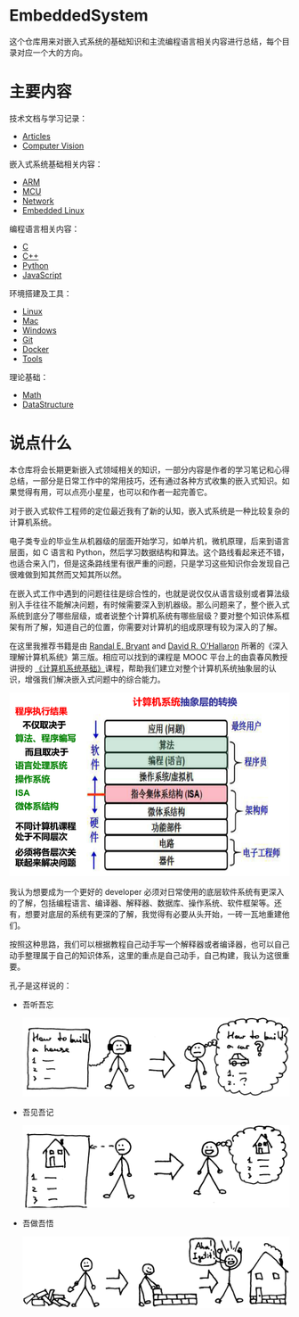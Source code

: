 # EmbeddedSystem

这个仓库用来对嵌入式系统的基础知识和主流编程语言相关内容进行总结，每个目录对应一个大的方向。

# 主要内容

技术文档与学习记录：

- [Articles](Articles/)
- [Computer Vision](CV/)

嵌入式系统基础相关内容：

- [ARM](Arm/)
- [MCU](MCU/) 
- [Network](Network/)
- [Embedded Linux](Linux/)

编程语言相关内容：

- [C](C/)
- [C++](C++/)
- [Python](Python/)
- [JavaScript](JavaScript/)

环境搭建及工具：

- [Linux](Gist/Linux.md) 
- [Mac](Gist/Mac.md) 
- [Windows](Gist/Win.md) 
- [Git](Gist/Git.md) 
- [Docker](Gist/Docker.md) 
- [Tools](Tools/) 

理论基础：

- [Math](Math/)
- [DataStructure](DataStructure/)

# 说点什么

本仓库将会长期更新嵌入式领域相关的知识，一部分内容是作者的学习笔记和心得总结，一部分是日常工作中的常用技巧，还有通过各种方式收集的嵌入式知识。如果觉得有用，可以点亮小星星，也可以和作者一起完善它。

对于嵌入式软件工程师的定位最近我有了新的认知，嵌入式系统是一种比较复杂的计算机系统。

电子类专业的毕业生从机器级的层面开始学习，如单片机，微机原理，后来到语言层面，如 C 语言和 Python，然后学习数据结构和算法。这个路线看起来还不错，也适合来入门，但是这条路线里有很严重的问题，只是学习这些知识你会发现自己很难做到知其然而又知其所以然。

在嵌入式工作中遇到的问题往往是综合性的，也就是说仅仅从语言级别或者算法级别入手往往不能解决问题，有时候需要深入到机器级。那么问题来了，整个嵌入式系统到底分了哪些层级，或者说整个计算机系统有哪些层级？要对整个知识体系框架有所了解，知道自己的位置，你需要对计算机的组成原理有较为深入的了解。

在这里我推荐书籍是由 [Randal E. Bryant](http://www.cs.cmu.edu/~bryant) and [David R. O'Hallaron](http://www.cs.cmu.edu/~droh) 所著的《深入理解计算机系统》第三版。相应可以找到的课程是 MOOC 平台上的由袁春风教授讲授的 [《计算机系统基础》](https://www.icourse163.org/course/NJU-1001625001)课程，帮助我们建立对整个计算机系统抽象层的认识，增强我们解决嵌入式问题中的综合能力。

![computer_architecture](Articles/figures/architecture.png)

我认为想要成为一个更好的 developer 必须对日常使用的底层软件系统有更深入的了解，包括编程语言、编译器、解释器、数据库、操作系统、软件框架等。还有，想要对底层的系统有更深的了解，我觉得有必要从头开始，一砖一瓦地重建他们。

按照这种思路，我们可以根据教程自己动手写一个解释器或者编译器，也可以自己动手整理属于自己的知识体系，这里的重点是自己动手，自己构建，我认为这很重要。

孔子是这样说的：

- 吾听吾忘

  ![LSBAWS_confucius_hear](Articles/figures/LSBAWS_confucius_hear.png)

- 吾见吾记

  ![LSBAWS_confucius_see](Articles/figures/LSBAWS_confucius_see.png)

- 吾做吾悟

  ![LSBAWS_confucius_do](Articles/figures/LSBAWS_confucius_do.png)
